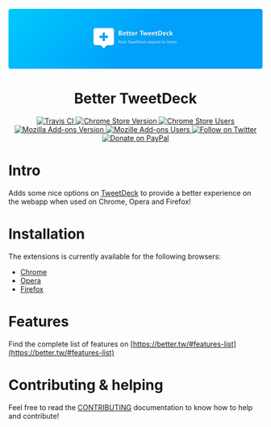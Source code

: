 ![](https://raw.githubusercontent.com/eramdam/BetterTweetDeck/master/meta/better.tw_.png)

<h1 align="center">Better TweetDeck</h1>
<p align="center">
<a href="https://travis-ci.org/eramdam/BetterTweetDeck/">
  <img src="https://img.shields.io/travis/eramdam/BetterTweetDeck.svg" alt="Travis CI">
</a>
<a href="https://better.tw/chrome">
  <img src="https://img.shields.io/chrome-web-store/v/micblkellenpbfapmcpcfhcoeohhnpob.svg" alt="Chrome Store Version">
</a>
<a href="https://better.tw/chrome">
  <img src="https://img.shields.io/chrome-web-store/d/micblkellenpbfapmcpcfhcoeohhnpob.svg" alt="Chrome Store Users">
</a>
<a href="https://better.tw/firefox">
  <img src="https://img.shields.io/amo/v/better-tweetdeck-17.svg" alt="Mozilla Add-ons Version">
</a>
<a href="https://better.tw/firefox">
  <img src="https://img.shields.io/amo/users/better-tweetdeck-17.svg" alt="Mozille Add-ons Users">
</a>
<a href="https://twitter.com/@BetterTDeck">
  <img src="https://img.shields.io/badge/twitter-%40BetterTDeck-blue.svg" alt="Follow on Twitter">
</a>
<a href="https://paypal.me/eramdam">
<img src="https://img.shields.io/badge/paypal-donate-yellow.svg" alt="Donate on PayPal">
</a>
</p>

# Intro

Adds some nice options on [TweetDeck](http://tweetdeck.twitter.com) to provide a better experience on the webapp when used on Chrome, Opera and Firefox!

# Installation

The extensions is currently available for the following browsers:
- [Chrome](https://chrome.google.com/webstore/detail/bettertweetdeck-3/micblkellenpbfapmcpcfhcoeohhnpob)
- [Opera](https://addons.opera.com/en/extensions/details/bettertweetdeck/)
- [Firefox](https://addons.mozilla.org/en-US/firefox/addon/better-tweetdeck-17/)

# Features

Find the complete list of features on [https://better.tw/#features-list](https://better.tw/#features-list)


# Contributing & helping

Feel free to read the [CONTRIBUTING](./CONTRIBUTING.md) documentation to know how to help and contribute!

[travis-ci-badge]: https://img.shields.io/travis/eramdam/BetterTweetDeck.svg
[travis-ci]: https://travis-ci.org/eramdam/BetterTweetDeck/
[chrome-badge]: https://img.shields.io/chrome-web-store/v/micblkellenpbfapmcpcfhcoeohhnpob.svg
[chrome-badge-users]: https://img.shields.io/chrome-web-store/d/micblkellenpbfapmcpcfhcoeohhnpob.svg
[chrome]: https://better.tw/chrome
[firefox-badge]: https://img.shields.io/amo/v/better-tweetdeck-17.svg
[firefox-badge-users]: https://img.shields.io/amo/users/better-tweetdeck-17.svg
[firefox]: https://better.tw/chrome
[twitter]: https://twitter.com/@BetterTDeck
[twitter-badge]: https://img.shields.io/badge/twitter-%40BetterTDeck-blue.svg
[paypal-badge]: https://img.shields.io/badge/paypal-donate-yellow.svg
[paypal]: https://paypal.me/eramdam